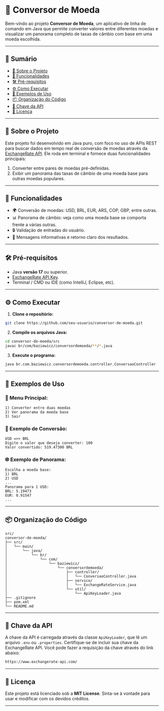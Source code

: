 # 💱 Conversor de Moeda

Bem-vindo ao projeto **Conversor de Moeda**, um aplicativo de linha de comando em Java que permite converter valores entre diferentes moedas e visualizar um panorama completo de taxas de câmbio com base em uma moeda escolhida.

---

## 📑 Sumário

- [📌 Sobre o Projeto](#-sobre-o-projeto)
- [🚀 Funcionalidades](#-funcionalidades)
- [🛠️ Pré-requisitos](#️-pré-requisitos)
- [⚙️ Como Executar](#️-como-executar)
- [🧪 Exemplos de Uso](#-exemplos-de-uso)
- [📦 Organização do Código](#-organização-do-código)
- [🔐 Chave da API](#-chave-da-api)
- [📃 Licença](#-licença)

---

## 📌 Sobre o Projeto

Este projeto foi desenvolvido em Java puro, com foco no uso de APIs REST para buscar dados em tempo real de conversão de moedas através da [ExchangeRate API](https://www.exchangerate-api.com/). 
Ele roda em terminal e fornece duas funcionalidades principais:

1. Converter entre pares de moedas pré-definidas.
2. Exibir um panorama das taxas de câmbio de uma moeda base para outras moedas populares.

---

## 🚀 Funcionalidades

- 🌍 Conversão de moedas: USD, BRL, EUR, ARS, COP, GBP, entre outras.
- 📊 Panorama de câmbio: veja como uma moeda base se comporta frente a várias outras.
- 🔒 Validação de entradas do usuário.
- 💬 Mensagens informativas e retorno claro dos resultados.

---

## 🛠️ Pré-requisitos

- Java **versão 17** ou superior.
- [ExchangeRate API Key](https://www.exchangerate-api.com/).
- Terminal / CMD ou IDE (como IntelliJ, Eclipse, etc).

---

## ⚙️ Como Executar

1. **Clone o repositório:**

```bash
git clone https://github.com/seu-usuario/conversor-de-moeda.git
```

2. **Compile os arquivos Java:**

```bash
cd conversor-de-moeda/src
javac br/com/baziewicz/conversordemoeda/**/*.java
```

3. **Execute o programa:**

```bash
java br.com.baziewicz.conversordemoeda.controller.ConversaoController
```

---

## 🧪 Exemplos de Uso

### 🎯 Menu Principal:

```
1) Converter entre duas moedas
2) Ver panorama da moeda base
3) Sair
```

### 💱 Exemplo de Conversão:

```
USD =>> BRL
Digite o valor que deseja converter: 100
Valor convertido: 519.47300 BRL
```

### 🌐 Exemplo de Panorama:

```
Escolha a moeda base:
1) BRL
2) USD
...
Panorama para 1 USD:
BRL: 5.19473
EUR: 0.91547
...
```

---

## 📦 Organização do Código

```
src/
conversor-de-moeda/
├── src/
│   └── main/
│       └── java/
│           └── br/
│               └── com/
│                   └── baziewicz/
│                       └── conversordemoeda/
│                           ├── controller/
│                           │   └── ConversaoController.java
│                           ├── servico/
│                           │   └── ExchangeRateService.java
│                           └── util/
│                               └── ApiKeyLoader.java
├── .gitignore
├── pom.xml
└── README.md
```

---

## 🔐 Chave da API

A chave da API é carregada através da classe `ApiKeyLoader`, que lê um arquivo `.env` ou `.properties`. Certifique-se de incluir sua chave da ExchangeRate API.
Você pode fazer a requisição da chave através do link abaixo:
```bash
https://www.exchangerate-api.com/
```
---

## 📃 Licença

Este projeto está licenciado sob a **MIT License**. Sinta-se à vontade para usar e modificar com os devidos créditos.

---
